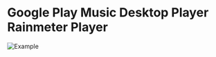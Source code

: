 # Google Play Music Desktop Player Rainmeter Player
![Example](https://puu.sh/vJqKK/c2efb25baf.png)
